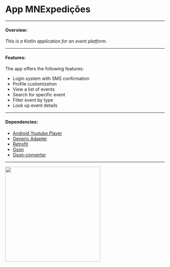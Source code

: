 # App MNExpedições #
____

#### Overview:

*This is a Kotlin application for an event platform.*
____

#### Features:

The app offers the following features:

- Login system with SMS confirmation
- Profile customization
- View a list of events
- Search for specific event
- Filter event by type
- Look up event details

____

#### Dependencies:

- [Android Youtube Player](https://github.com/PierfrancescoSoffritti/android-youtube-player)
- [Generic Adapter](https://github.com/e-nicolas/GenericAdapter)
- [Retrofit](https://square.github.io/retrofit/)
- [Gson](https://github.com/google/gson)
- [Gson-converter](https://github.com/square/retrofit/tree/master/retrofit-converters/gson)
____

<img width="300" src="https://user-images.githubusercontent.com/96268732/215097385-61560b6f-0fd0-436b-a8e8-5bf05b46e3b8.gif">
